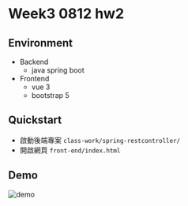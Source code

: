 # Week3 0812 hw2
## Environment

- Backend
	- java spring boot
- Frontend
	- vue 3
	- bootstrap 5


## Quickstart

- 啟動後端專案 `class-work/spring-restcontroller/`
- 開啟網頁 `front-end/index.html`

## Demo

![demo](https://i.imgur.com/SVOjoYy.png)
